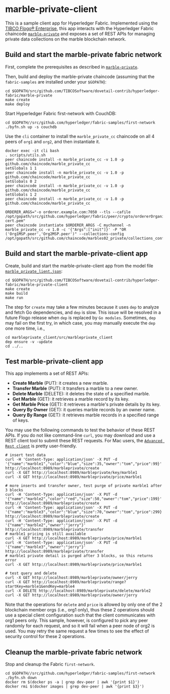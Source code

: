 # marble-private-client
This is a sample client app for Hyperledger Fabric.  Implemented using the [TIBCO Flogo® Enterprise](https://docs.tibco.com/products/tibco-flogo-enterprise-2-4-0), this app interacts with the Hyperledger Fabric chaincode [`marble-private`](../marble-private) and exposes a set of REST APIs for managing private data collections on the marble blockchain network.

## Build and start the marble-private fabric network
First, complete the prerequisites as described in [`marble-private`](../marble-private).

Then, build and deploy the marble-private chaincode (assuming that the `fabric-samples` are installed under your `$GOPATH`):
```
cd $GOPATH/src/github.com/TIBCOSoftware/dovetail-contrib/hyperledger-fabric/marble-private
make create
make deploy
```

Start Hyperledger Fabric first-network with CouchDB:
```
cd $GOPATH//src/github.com/hyperledger/fabric-samples/first-network
./byfn.sh up -s couchdb
```

Use the `cli` container to install the `marble_private_cc` chaincode on all 4 peers of `org1` and `org2`, and then instantiate it.
```
docker exec -it cli bash
. scripts/utils.sh
peer chaincode install -n marble_private_cc -v 1.0 -p github.com/chaincode/marble_private_cc
setGlobals 1 1
peer chaincode install -n marble_private_cc -v 1.0 -p github.com/chaincode/marble_private_cc
setGlobals 0 2
peer chaincode install -n marble_private_cc -v 1.0 -p github.com/chaincode/marble_private_cc
setGlobals 1 2
peer chaincode install -n marble_private_cc -v 1.0 -p github.com/chaincode/marble_private_cc

ORDERER_ARGS="-o orderer.example.com:7050 --tls --cafile /opt/gopath/src/github.com/hyperledger/fabric/peer/crypto/ordererOrganizations/example.com/orderers/orderer.example.com/msp/tlscacerts/tlsca.example.com-cert.pem"
peer chaincode instantiate $ORDERER_ARGS -C mychannel -n marble_private_cc -v 1.0 -c '{"Args":["init"]}' -P "OR ('Org1MSP.peer','Org2MSP.peer')" --collections-config /opt/gopath/src/github.com/chaincode/marbles02_private/collections_config.json
```

## Build and start the marble-private-client app
Create, build and start the marble-private-client app from the model file [`marble_private_lient.json`](marble_private_client.json):
```
cd $GOPATH/src/github.com/TIBCOSoftware/dovetail-contrib/hyperledger-fabric/marble-private-client
make create
make build
make run
```

The step for `create` may take a few minutes because it uses `dep` to analyze and fetch Go dependencies, and `dep` is slow.  This issue will be resolved in a future Flogo release when `dep` is replaced by `Go modules`.  Sometimes, `dep` may fail on the first try, in which case, you may manually execute the `dep` one more time, i.e.,
```
cd marbleprivate_client/src/marbleprivate_client
dep ensure -v -update
cd ../..
```

## Test marble-private-client app
This app implements a set of REST APIs:
- **Create Marble** (PUT): it creates a new marble.
- **Transfer Marble** (PUT): it transfers a marble to a new owner.
- **Delete Marble** (DELETE): it deletes the state of a specified marble.
- **Get Marble** (GET): it retrieves a marble record by its key.
- **Get Marble Price** (GET): it retrieves a marble's private details by its key.
- **Query By Owner** (GET): it queries marble records by an owner name.
- **Query By Range** (GET): it retrieves marble records in a specified range of keys.

You may use the following commands to test the behavior of these REST APIs.  If you do not like command-line `curl`, you may download and use a REST client tool to submit these REST requests.  For Mac users, the [`Advanced Rest client`](https://install.advancedrestclient.com/install) is pretty user-friendly.

```
# insert test data
curl -H 'Content-Type: application/json' -X PUT -d '{"name":"marble1","color":"blue","size":35,"owner":"tom","price":99}' http://localhost:8989/marbleprivate/create
curl -X GET http://localhost:8989/marbleprivate/key/marble1
curl -X GET http://localhost:8989/marbleprivate/price/marble1

# more inserts and transfer owner, test purge of private marble1 after 3 blocks
curl -H 'Content-Type: application/json' -X PUT -d '{"name":"marble2","color":"red","size":50,"owner":"tom","price":199}' http://localhost:8989/marbleprivate/create
curl -H 'Content-Type: application/json' -X PUT -d '{"name":"marble3","color":"blue","size":70,"owner":"tom","price":299}' http://localhost:8989/marbleprivate/create
curl -H 'Content-Type: application/json' -X PUT -d '{"name":"marble2","owner":"jerry"}' http://localhost:8989/marbleprivate/transfer
# marble1 pricing is still available
curl -X GET http://localhost:8989/marbleprivate/price/marble1
curl -H 'Content-Type: application/json' -X PUT -d '{"name":"marble3","owner":"jerry"}' http://localhost:8989/marbleprivate/transfer
# marble1 private detail is purged after 3 blocks, so this returns error
curl -X GET http://localhost:8989/marbleprivate/price/marble1

# test query and delete
curl -X GET http://localhost:8989/marbleprivate/owner/jerry
curl -X GET http://localhost:8989/marbleprivate/range?startKey=marble1&endKey=marble4
curl -X DELETE http://localhost:8989/marbleprivate/delete/marble2
curl -X GET http://localhost:8989/marbleprivate/owner/jerry
```

Note that the operations for `delete` and `price` is allowed by only one of the 2 blockchain member orgs (i.e., org1 only), thus these 2 operations should use a special client configuration such that the client communicates with org1 peers only.  This sample, however, is configured to pick any peer randomly for each request, and so it will fail when a peer node of org2 is used.  You may retry the same request a few times to see the effect of security control for these 2 operations.

## Cleanup the marble-private fabric network
Stop and cleanup the Fabric `first-network`.
```
cd $GOPATH//src/github.com/hyperledger/fabric-samples/first-network
./byfn.sh down
docker rm $(docker ps -a | grep dev-peer | awk '{print $1}')
docker rmi $(docker images | grep dev-peer | awk '{print $3}')
```
